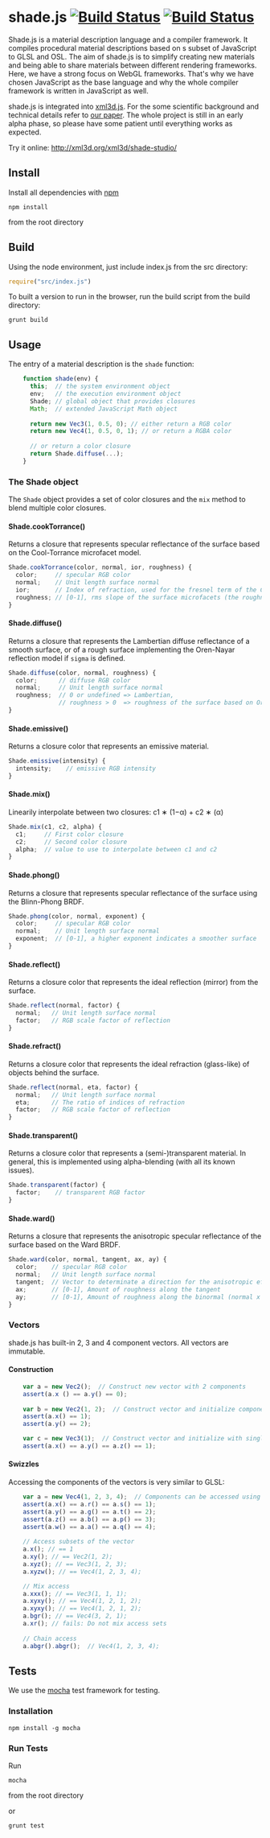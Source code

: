 # shade.js [![Build Status](https://img.shields.io/travis/xml3d/shade.js/develop.svg)](https://travis-ci.org/xml3d/shade.js)  [![Build Status](https://img.shields.io/npm/l/shade.js.svg)](http://opensource.org/licenses/MIT)

Shade.js is a material description language and a compiler framework.
It compiles procedural material descriptions based on s subset of JavaScript to GLSL and OSL.
The aim of shade.js is to simplify creating new materials and being able to share materials between different rendering
frameworks.
Here, we have a strong focus on WebGL frameworks.
That's why we have chosen JavaScript as the base language and why the whole compiler framework is written in JavaScript
as well.

shade.js is integrated into [xml3d.js](https://github.com/xml3d/xml3d.js).
For the some scientific background and technical details refer to [our paper](http://xml3d.org/xml3d/papers/shade.js/).
The whole project is still in an early alpha phase, so please have some patient until everything works as expected.


Try it online: http://xml3d.org/xml3d/shade-studio/

## Install

Install all dependencies with [npm](http://npmjs.org)

```
npm install
```

from the root directory

## Build

Using the node environment, just include index.js from the src directory:

```javascript
require("src/index.js")
```

To built a version to run in the browser, run the build script from the build directory:

```
grunt build
```

## Usage

The entry of a material description is the ```shade``` function:

```javascript
    function shade(env) {
      this;  // the system environment object
      env;   // the execution environment object
      Shade; // global object that provides closures
      Math;  // extended JavaScript Math object
      
      return new Vec3(1, 0.5, 0); // either return a RGB color
      return new Vec4(1, 0.5, 0, 1); // or return a RGBA color
      
      // or return a color closure
      return Shade.diffuse(...);
    }
```    

### The Shade object

The ```Shade``` object provides a set of color closures and the ```mix``` method to blend multiple color closures.


#### Shade.cookTorrance()
Returns a closure that represents specular reflectance of the surface based on the Cool-Torrance microfacet model.

```javascript
Shade.cookTorrance(color, normal, ior, roughness) {
  color;     // specular RGB color
  normal;    // Unit length surface normal
  ior;       // Index of refraction, used for the fresnel term of the Cook-Torrance model
  roughness; // [0-1], rms slope of the surface microfacets (the roughness of the material)
}
```

#### Shade.diffuse()
Returns a closure that represents the Lambertian diffuse reflectance of a smooth surface, or of a rough surface implementing the Oren-Nayar reflection model if ```sigma``` is defined.

```javascript
Shade.diffuse(color, normal, roughness) {
  color;      // diffuse RGB color
  normal;     // Unit length surface normal
  roughness;  // 0 or undefined => Lambertian,
              // roughness > 0  => roughness of the surface based on Oren-Nayar
}
```

#### Shade.emissive()
Returns a closure color that represents an emissive material.

```javascript
Shade.emissive(intensity) {
  intensity;    // emissive RGB intensity
}
```

#### Shade.mix()
Linearily interpolate between two closures: c1 ∗ (1−α) + c2 ∗ (α)

```javascript
Shade.mix(c1, c2, alpha) {
  c1;     // First color closure
  c2;     // Second color closure
  alpha;  // value to use to interpolate between c1 and c2
}
```

#### Shade.phong()
Returns a closure that represents specular reflectance of the surface using the Blinn-Phong BRDF.

```javascript
Shade.phong(color, normal, exponent) {
  color;     // specular RGB color
  normal;    // Unit length surface normal
  exponent;  // [0-1], a higher exponent indicates a smoother surface
}
```

#### Shade.reflect()
Returns a closure color that represents the ideal reflection (mirror) from the surface.

```javascript
Shade.reflect(normal, factor) {
  normal;   // Unit length surface normal
  factor;   // RGB scale factor of reflection
}
```

#### Shade.refract()
Returns a closure color that represents the ideal refraction (glass-like) of objects behind the surface.

```javascript
Shade.reflect(normal, eta, factor) {
  normal;   // Unit length surface normal
  eta;      // The ratio of indices of refraction
  factor;   // RGB scale factor of reflection
}
```

#### Shade.transparent()
Returns a closure color that represents a (semi-)transparent material.
In general, this is implemented using alpha-blending (with all its known issues).

```javascript
Shade.transparent(factor) {
  factor;    // transparent RGB factor
}
```


#### Shade.ward()
Returns a closure that represents the anisotropic specular reflectance of the surface based on the Ward BRDF.

```javascript
Shade.ward(color, normal, tangent, ax, ay) {
  color;    // specular RGB color
  normal;   // Unit length surface normal
  tangent;  // Vector to determinate a direction for the anisotropic effects
  ax;       // [0-1], Amount of roughness along the tangent
  ay;       // [0-1], Amount of roughness along the binormal (normal x tangent)
}
```

### Vectors

shade.js has built-in  2, 3 and 4 component vectors. All vectors are immutable.

#### Construction

```javascript
    var a = new Vec2();  // Construct new vector with 2 components
    assert(a.x () == a.y() == 0);
    
    var b = new Vec2(1, 2);  // Construct vector and initialize components
    assert(a.x() == 1);
    assert(a.y() == 2);

    var c = new Vec3(1);  // Construct vector and initialize with single value
    assert(a.x() == a.y() == a.z() == 1);

```    

#### Swizzles
Accessing the components of the vectors is very similar to GLSL:

```javascript
    var a = new Vec4(1, 2, 3, 4);  // Components can be accessed using sets x/y/z/w or r/g/b/a, s/t/p/q
    assert(a.x() == a.r() == a.s() == 1);
    assert(a.y() == a.g() == a.t() == 2);
    assert(a.z() == a.b() == a.p() == 3);
    assert(a.w() == a.a() == a.q() == 4);
    
    // Access subsets of the vector
    a.x(); // == 1
    a.xy(); // == Vec2(1, 2);
    a.xyz(); // == Vec3(1, 2, 3);
    a.xyzw(); // == Vec4(1, 2, 3, 4);

    // Mix access
    a.xxx(); // == Vec3(1, 1, 1);
    a.xyxy(); // == Vec4(1, 2, 1, 2);
    a.xyxy(); // == Vec4(1, 2, 1, 2);
    a.bgr(); // == Vec4(3, 2, 1);
    a.xr(); // fails: Do not mix access sets
    
    // Chain access
    a.abgr().abgr();  // Vec4(1, 2, 3, 4);

```    



## Tests

We use the [mocha](http://visionmedia.github.io/mocha/) test framework for testing.

### Installation
```
npm install -g mocha
```

### Run Tests

Run

```
mocha
```

from the root directory

or

```
grunt test
```
